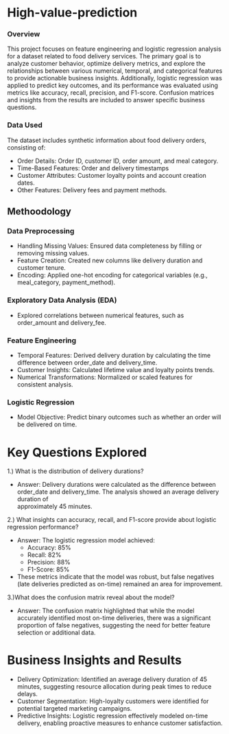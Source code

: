 # High-value-prediction
### Overview
This project focuses on feature engineering and logistic regression analysis for a dataset related to food delivery services. The primary goal is to analyze customer behavior, optimize delivery metrics, and explore the relationships between various numerical, temporal, and categorical features to provide actionable business insights. Additionally, logistic regression was applied to predict key outcomes, and its performance was evaluated using metrics like accuracy, recall, precision, and F1-score. Confusion matrices and insights from the results are included to answer specific business questions.

### Data Used
The dataset includes synthetic information about food delivery orders, consisting of:
* Order Details: Order ID, customer ID, order amount, and meal category.
* Time-Based Features: Order and delivery timestamps
* Customer Attributes: Customer loyalty points and account creation dates.
* Other Features: Delivery fees and payment methods.
  
## Methoodology
### Data Preprocessing
* Handling Missing Values: Ensured data completeness by filling or removing missing values.
* Feature Creation: Created new columns like delivery duration and customer tenure.
* Encoding: Applied one-hot encoding for categorical variables (e.g., meal_category, payment_method).

### Exploratory Data Analysis (EDA)
* Explored correlations between numerical features, such as order_amount and delivery_fee.

### Feature Engineering
* Temporal Features: Derived delivery duration by calculating the time difference between order_date and delivery_time.
* Customer Insights: Calculated lifetime value and loyalty points trends.
* Numerical Transformations: Normalized or scaled features for consistent analysis.

### Logistic Regression
* Model Objective: Predict binary outcomes such as whether an order will be delivered on time.


# Key Questions Explored
1.) What is the distribution of delivery durations?
  * Answer: Delivery durations were calculated as the difference between order_date and delivery_time. The analysis showed an average delivery duration of       
approximately 45 minutes.

2.) What insights can accuracy, recall, and F1-score provide about logistic regression performance?
  * Answer: The logistic regression model achieved:
    * Accuracy: 85%
    * Recall: 82%
    * Precision: 88%
    * F1-Score: 85%
* These metrics indicate that the model was robust, but false negatives (late deliveries predicted as on-time) remained an area for improvement.

3.)What does the confusion matrix reveal about the model?
  * Answer: The confusion matrix highlighted that while the model accurately identified most on-time deliveries, there was a significant proportion of false negatives, suggesting the need for better feature selection or additional data.


# Business Insights and Results
* Delivery Optimization: Identified an average delivery duration of 45 minutes, suggesting resource allocation during peak times to reduce delays.
* Customer Segmentation: High-loyalty customers were identified for potential targeted marketing campaigns.
* Predictive Insights: Logistic regression effectively modeled on-time delivery, enabling proactive measures to enhance customer satisfaction.
